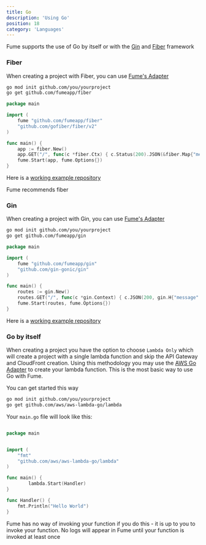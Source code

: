 ```yaml
---
title: Go 
description: 'Using Go'
position: 18 
category: 'Languages'
---
```


Fume supports the use of Go by itself or with the [Gin](https://gin-gonic.com/) and [Fiber](https://gofiber.io) framework


### Fiber

When creating a project with Fiber, you can use [Fume's Adapter](https://github.com/fumeapp/fiber)


```bash
go mod init github.com/you/yourproject
go get github.com/fumeapp/fiber
```

```go
package main

import (
	fume "github.com/fumeapp/fiber"
	"github.com/gofiber/fiber/v2"
)

func main() {
	app := fiber.New()
	app.GET("/", func(c *fiber.Ctx) { c.Status(200).JSON(&fiber.Map{"message": "Hello World"}) })
	fume.Start(app, fume.Options{})
}
```

Here is a [working example repository](https://github.com/fumeapp/fiber-example)

<alert type="info">
Fume recommends fiber
</alert>

### Gin

When creating a project with Gin, you can use [Fume's Adapter](https://github.com/fumeapp/gin)


```bash
go mod init github.com/you/yourproject
go get github.com/fumeapp/gin
```

```go
package main

import (
	fume "github.com/fumeapp/gin"
	"github.com/gin-gonic/gin"
)

func main() {
	routes := gin.New()
	routes.GET("/", func(c *gin.Context) { c.JSON(200, gin.H{"message": "Hello World"}) })
	fume.Start(routes, fume.Options{})
}
```

Here is a [working example repository](https://github.com/fumeapp/gin-example)



### Go by itself

When creating a project you have the option to choose  `Lambda Only` which will create a project with a single lambda function and skip the API Gateway and CloudFront creation.  Using this methodology you may use the [AWS Go Adapter](https://github.com/aws/aws-lambda-go) to create your lambda function.  This is the most basic way to use Go with Fume.


You can get started this way
```bash
go mod init github.com/you/yourproject
go get github.com/aws/aws-lambda-go/lambda
```

Your `main.go` file will look like this:

```go

package main


import (
	"fmt"
	"github.com/aws/aws-lambda-go/lambda"
)

func main() {
    	lambda.Start(Handler)
}

func Handler() {
    fmt.Println("Hello World")
}

```

<alert type="warning">
Fume has no way of invoking your function if you do this - it is up to you to invoke your function.
</alert>

<alert type="info">
No logs will appear in Fume until your function is invoked at least once
</alert>